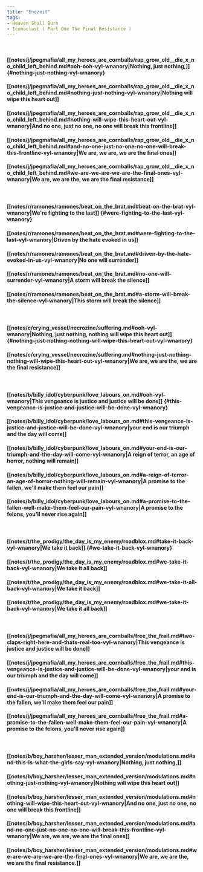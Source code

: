 ```yaml
---
title: "Endzeit"
tags:
- Heaven Shall Burn
- Iconoclast ( Part One The Final Resistance )
---
```

&nbsp;
#### [[notes/j/jpegmafia/all_my_heroes_are_cornballs/rap_grow_old__die_x_no_child_left_behind.md#ooh-ooh-vyl-wnanory|Nothing, just nothing,]] {#nothing-just-nothing-vyl-wnanory}
#### [[notes/j/jpegmafia/all_my_heroes_are_cornballs/rap_grow_old__die_x_no_child_left_behind.md#nothing-just-nothing-vyl-wnanory|Nothing will wipe this heart out]]
#### [[notes/j/jpegmafia/all_my_heroes_are_cornballs/rap_grow_old__die_x_no_child_left_behind.md#nothing-will-wipe-this-heart-out-vyl-wnanory|And no one, just no one, no one will break this frontline]]
#### [[notes/j/jpegmafia/all_my_heroes_are_cornballs/rap_grow_old__die_x_no_child_left_behind.md#and-no-one-just-no-one-no-one-will-break-this-frontline-vyl-wnanory|We are, we are, we are the final ones]]
#### [[notes/j/jpegmafia/all_my_heroes_are_cornballs/rap_grow_old__die_x_no_child_left_behind.md#we-are-we-are-we-are-the-final-ones-vyl-wnanory|We are, we are the, we are the final resistance]]
&nbsp;
#### [[notes/r/ramones/ramones/beat_on_the_brat.md#beat-on-the-brat-vyl-wnanory|We're fighting to the last]] {#were-fighting-to-the-last-vyl-wnanory}
#### [[notes/r/ramones/ramones/beat_on_the_brat.md#were-fighting-to-the-last-vyl-wnanory|Driven by the hate evoked in us]]
#### [[notes/r/ramones/ramones/beat_on_the_brat.md#driven-by-the-hate-evoked-in-us-vyl-wnanory|No one will surrender]]
#### [[notes/r/ramones/ramones/beat_on_the_brat.md#no-one-will-surrender-vyl-wnanory|A storm will break the silence]]
#### [[notes/r/ramones/ramones/beat_on_the_brat.md#a-storm-will-break-the-silence-vyl-wnanory|This storm will break the silence]]
&nbsp;
#### [[notes/c/crying_vessel/necrozine/suffering.md#ooh-vyl-wnanory|Nothing, just nothing, nothing will wipe this heart out]] {#nothing-just-nothing-nothing-will-wipe-this-heart-out-vyl-wnanory}
#### [[notes/c/crying_vessel/necrozine/suffering.md#nothing-just-nothing-nothing-will-wipe-this-heart-out-vyl-wnanory|We are, we are the, we are the final resistance]]
&nbsp;
#### [[notes/b/billy_idol/cyberpunk/love_labours_on.md#ooh-vyl-wnanory|This vengeance is justice and justice will be done]] {#this-vengeance-is-justice-and-justice-will-be-done-vyl-wnanory}
#### [[notes/b/billy_idol/cyberpunk/love_labours_on.md#this-vengeance-is-justice-and-justice-will-be-done-vyl-wnanory|your end is our triumph and the day will come]]
#### [[notes/b/billy_idol/cyberpunk/love_labours_on.md#your-end-is-our-triumph-and-the-day-will-come-vyl-wnanory|A reign of terror, an age of horror, nothing will remain]]
#### [[notes/b/billy_idol/cyberpunk/love_labours_on.md#a-reign-of-terror-an-age-of-horror-nothing-will-remain-vyl-wnanory|A promise to the fallen, we'll make them feel our pain]]
#### [[notes/b/billy_idol/cyberpunk/love_labours_on.md#a-promise-to-the-fallen-well-make-them-feel-our-pain-vyl-wnanory|A promise to the felons, you'll never rise again]]
&nbsp;
#### [[notes/t/the_prodigy/the_day_is_my_enemy/roadblox.md#take-it-back-vyl-wnanory|We take it back]] {#we-take-it-back-vyl-wnanory}
#### [[notes/t/the_prodigy/the_day_is_my_enemy/roadblox.md#we-take-it-back-vyl-wnanory|We take it all back]]
#### [[notes/t/the_prodigy/the_day_is_my_enemy/roadblox.md#we-take-it-all-back-vyl-wnanory|We take it back]]
#### [[notes/t/the_prodigy/the_day_is_my_enemy/roadblox.md#we-take-it-back-vyl-wnanory|We take it all back]]
&nbsp;
#### [[notes/j/jpegmafia/all_my_heroes_are_cornballs/free_the_frail.md#two-claps-right-here-and-thats-real-too-vyl-wnanory|This vengeance is justice and justice will be done]]
#### [[notes/j/jpegmafia/all_my_heroes_are_cornballs/free_the_frail.md#this-vengeance-is-justice-and-justice-will-be-done-vyl-wnanory|your end is our triumph and the day will come]]
#### [[notes/j/jpegmafia/all_my_heroes_are_cornballs/free_the_frail.md#your-end-is-our-triumph-and-the-day-will-come-vyl-wnanory|A promise to the fallen, we'll make them feel our pain]]
#### [[notes/j/jpegmafia/all_my_heroes_are_cornballs/free_the_frail.md#a-promise-to-the-fallen-well-make-them-feel-our-pain-vyl-wnanory|A promise to the felons, you'll never rise again]]
&nbsp;
#### [[notes/b/boy_harsher/lesser_man_extended_version/modulations.md#and-this-is-what-the-girls-say-vyl-wnanory|Nothing, just nothing,]]
#### [[notes/b/boy_harsher/lesser_man_extended_version/modulations.md#nothing-just-nothing-vyl-wnanory|Nothing will wipe this heart out]]
#### [[notes/b/boy_harsher/lesser_man_extended_version/modulations.md#nothing-will-wipe-this-heart-out-vyl-wnanory|And no one, just no one, no one will break this frontline]]
#### [[notes/b/boy_harsher/lesser_man_extended_version/modulations.md#and-no-one-just-no-one-no-one-will-break-this-frontline-vyl-wnanory|We are, we are, we are the final ones]]
#### [[notes/b/boy_harsher/lesser_man_extended_version/modulations.md#we-are-we-are-we-are-the-final-ones-vyl-wnanory|We are, we are the, we are the final resistance.]]
